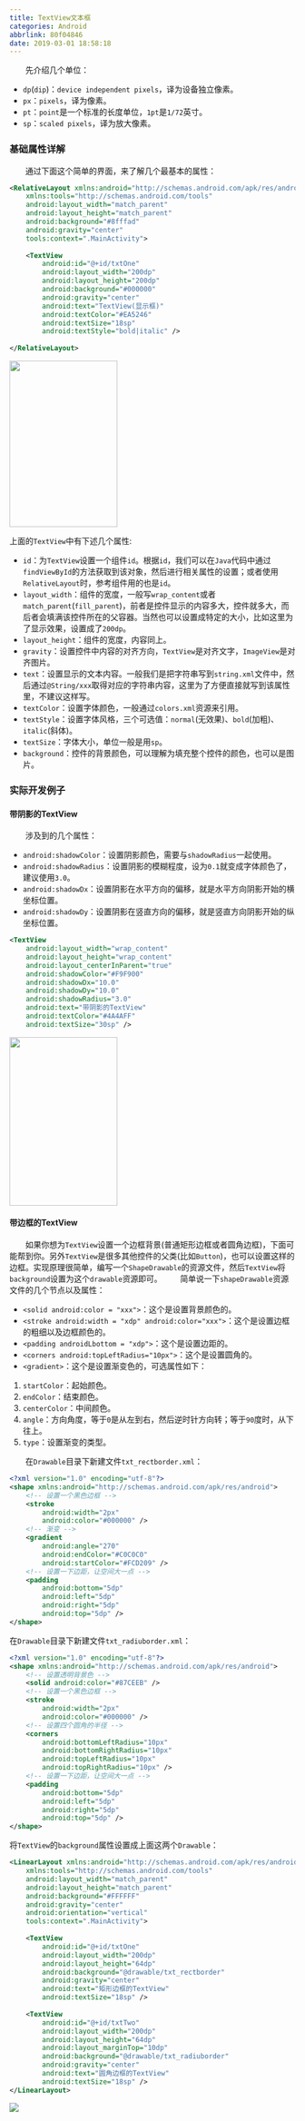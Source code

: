 ```yaml
---
title: TextView文本框
categories: Android
abbrlink: 80f04846
date: 2019-03-01 18:58:18
---
```

&emsp;&emsp;先介绍几个单位：<!--more-->

- `dp`(`dip`)：`device independent pixels`，译为设备独立像素。
- `px`：`pixels`，译为像素。
- `pt`：`point`是一个标准的长度单位，`1pt`是`1/72`英寸。
- `sp`：`scaled pixels`，译为放大像素。

### 基础属性详解

&emsp;&emsp;通过下面这个简单的界面，来了解几个最基本的属性：

``` xml
<RelativeLayout xmlns:android="http://schemas.android.com/apk/res/android"
    xmlns:tools="http://schemas.android.com/tools"
    android:layout_width="match_parent"
    android:layout_height="match_parent"
    android:background="#8fffad"
    android:gravity="center"
    tools:context=".MainActivity">
​
    <TextView
        android:id="@+id/txtOne"
        android:layout_width="200dp"
        android:layout_height="200dp"
        android:background="#000000"
        android:gravity="center"
        android:text="TextView(显示框)"
        android:textColor="#EA5246"
        android:textSize="18sp"
        android:textStyle="bold|italic" />
​
</RelativeLayout>
```

<img src="./TextView文本框/1.png" height="293" width="190">

上面的`TextView`中有下述几个属性:

- `id`：为`TextView`设置一个组件`id`。根据`id`，我们可以在`Java`代码中通过`findViewById`的方法获取到该对象，然后进行相关属性的设置；或者使用`RelativeLayout`时，参考组件用的也是`id`。
- `layout_width`：组件的宽度，一般写`wrap_content`或者`match_parent`(`fill_parent`)，前者是控件显示的内容多大，控件就多大，而后者会填满该控件所在的父容器。当然也可以设置成特定的大小，比如这里为了显示效果，设置成了`200dp`。
- `layout_height`：组件的宽度，内容同上。
- `gravity`：设置控件中内容的对齐方向，`TextView`是对齐文字，`ImageView`是对齐图片。
- `text`：设置显示的文本内容。一般我们是把字符串写到`string.xml`文件中，然后通过`@String/xxx`取得对应的字符串内容，这里为了方便直接就写到该属性里，不建议这样写。
- `textColor`：设置字体颜色，一般通过`colors.xml`资源来引用。
- `textStyle`：设置字体风格，三个可选值：`normal`(无效果)、`bold`(加粗)、`italic`(斜体)。
- `textSize`：字体大小，单位一般是用`sp`。
- `background`：控件的背景颜色，可以理解为填充整个控件的颜色，也可以是图片。

### 实际开发例子

#### 带阴影的TextView

&emsp;&emsp;涉及到的几个属性：

- `android:shadowColor`：设置阴影颜色，需要与`shadowRadius`一起使用。
- `android:shadowRadius`：设置阴影的模糊程度，设为`0.1`就变成字体颜色了，建议使用`3.0`。
- `android:shadowDx`：设置阴影在水平方向的偏移，就是水平方向阴影开始的横坐标位置。
- `android:shadowDy`：设置阴影在竖直方向的偏移，就是竖直方向阴影开始的纵坐标位置。

``` xml
<TextView
    android:layout_width="wrap_content"
    android:layout_height="wrap_content"
    android:layout_centerInParent="true"
    android:shadowColor="#F9F900"
    android:shadowDx="10.0"
    android:shadowDy="10.0"
    android:shadowRadius="3.0"
    android:text="带阴影的TextView"
    android:textColor="#4A4AFF"
    android:textSize="30sp" />
```

<img src="./TextView文本框/2.png" height="297" width="190">

#### 带边框的TextView

&emsp;&emsp;如果你想为`TextView`设置一个边框背景(普通矩形边框或者圆角边框)，下面可能帮到你。另外`TextView`是很多其他控件的父类(比如`Button`)，也可以设置这样的边框。实现原理很简单，编写一个`ShapeDrawable`的资源文件，然后`TextView`将`background`设置为这个`drawable`资源即可。
&emsp;&emsp;简单说一下`shapeDrawable`资源文件的几个节点以及属性：

- `<solid android:color = "xxx">`：这个是设置背景颜色的。
- `<stroke android:width = "xdp" android:color="xxx">`：这个是设置边框的粗细以及边框颜色的。
- `<padding androidLbottom = "xdp">`：这个是设置边距的。
- `<corners android:topLeftRadius="10px">`：这个是设置圆角的。
- `<gradient>`：这个是设置渐变色的，可选属性如下：

1. `startColor`：起始颜色。
2. `endColor`：结束颜色。
3. `centerColor`：中间颜色。
4. `angle`：方向角度，等于`0`是从左到右，然后逆时针方向转；等于`90`度时，从下往上。
5. `type`：设置渐变的类型。

&emsp;&emsp;在`Drawable`目录下新建文件`txt_rectborder.xml`：

``` xml
<?xml version="1.0" encoding="utf-8"?>
<shape xmlns:android="http://schemas.android.com/apk/res/android">
    <!-- 设置一个黑色边框 -->
    <stroke
        android:width="2px"
        android:color="#000000" />
    <!-- 渐变 -->
    <gradient
        android:angle="270"
        android:endColor="#C0C0C0"
        android:startColor="#FCD209" />
    <!-- 设置一下边距，让空间大一点 -->
    <padding
        android:bottom="5dp"
        android:left="5dp"
        android:right="5dp"
        android:top="5dp" />
</shape>
```

在`Drawable`目录下新建文件`txt_radiuborder.xml`：

``` xml
<?xml version="1.0" encoding="utf-8"?>
<shape xmlns:android="http://schemas.android.com/apk/res/android">
    <!-- 设置透明背景色 -->
    <solid android:color="#87CEEB" />
    <!-- 设置一个黑色边框 -->
    <stroke
        android:width="2px"
        android:color="#000000" />
    <!-- 设置四个圆角的半径 -->
    <corners
        android:bottomLeftRadius="10px"
        android:bottomRightRadius="10px"
        android:topLeftRadius="10px"
        android:topRightRadius="10px" />
    <!-- 设置一下边距，让空间大一点 -->
    <padding
        android:bottom="5dp"
        android:left="5dp"
        android:right="5dp"
        android:top="5dp" />
</shape>
```

将`TextView`的`background`属性设置成上面这两个`Drawable`：

``` xml
<LinearLayout xmlns:android="http://schemas.android.com/apk/res/android"
    xmlns:tools="http://schemas.android.com/tools"
    android:layout_width="match_parent"
    android:layout_height="match_parent"
    android:background="#FFFFFF"
    android:gravity="center"
    android:orientation="vertical"
    tools:context=".MainActivity">
​
    <TextView
        android:id="@+id/txtOne"
        android:layout_width="200dp"
        android:layout_height="64dp"
        android:background="@drawable/txt_rectborder"
        android:gravity="center"
        android:text="矩形边框的TextView"
        android:textSize="18sp" />
​
    <TextView
        android:id="@+id/txtTwo"
        android:layout_width="200dp"
        android:layout_height="64dp"
        android:layout_marginTop="10dp"
        android:background="@drawable/txt_radiuborder"
        android:gravity="center"
        android:text="圆角边框的TextView"
        android:textSize="18sp" />
</LinearLayout>
```

<img src="./TextView文本框/3.png">